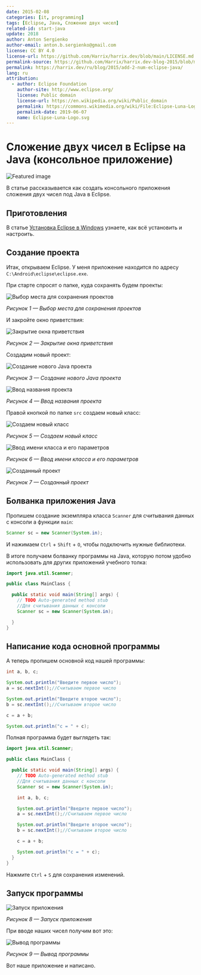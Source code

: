 ```yaml
---
date: 2015-02-08
categories: [it, programming]
tags: [Eclipse, Java, Сложение двух чисел]
related-id: start-java
update: 2018
author: Anton Sergienko
author-email: anton.b.sergienko@gmail.com
license: CC BY 4.0
license-url: https://github.com/Harrix/harrix.dev/blob/main/LICENSE.md
permalink-source: https://github.com/Harrix/harrix.dev-blog-2015/blob/main/add-2-num-eclipse-java/add-2-num-eclipse-java.md
permalink: https://harrix.dev/ru/blog/2015/add-2-num-eclipse-java/
lang: ru
attribution:
  - author: Eclipse Foundation
    author-site: http://www.eclipse.org/
    license: Public domain
    license-url: https://en.wikipedia.org/wiki/Public_domain
    permalink: https://commons.wikimedia.org/wiki/File:Eclipse-Luna-Logo.svg
    permalink-date: 2019-06-07
    name: Eclipse-Luna-Logo.svg
---
```


# Сложение двух чисел в Eclipse на Java (консольное приложение)

![Featured image](featured-image.svg)

В статье рассказывается как создать консольного приложения сложения двух чисел под Java в Eclipse.

## Приготовления

В статье [Установка Eclipse в Windows](https://github.com/Harrix/harrix.dev-blog-2014/blob/main/install-eclipse-java/install-eclipse-java.md) <!-- https://harrix.dev/ru/blog/2014/install-eclipse-java/ --> узнаете, как всё установить и настроить.

## Создание проекта

Итак, открываем Eclipse. У меня приложение находится по адресу `C:\Android\eclipse\eclipse.exe`.

При старте спросят о папке, куда сохранять будем проекты:

![Выбор места для сохранения проектов](img/workspace.png)

_Рисунок 1 — Выбор места для сохранения проектов_

И закройте окно приветствия:

![Закрытие окна приветствия](img/welcome.png)

_Рисунок 2 — Закрытие окна приветствия_

Создадим новый проект:

![Создание нового Java проекта](img/new-project_01.png)

_Рисунок 3 — Создание нового Java проекта_

![Ввод названия проекта](img/new-project_02.png)

_Рисунок 4 — Ввод названия проекта_

Правой кнопкой по папке `src` создаем новый класс:

![Создаем новый класс](img/new-project_03.png)

_Рисунок 5 — Создаем новый класс_

![Ввод имени класса и его параметров](img/new-project_04.png)

_Рисунок 6 — Ввод имени класса и его параметров_

![Созданный проект](img/new-project_05.png)

_Рисунок 7 — Созданный проект_

## Болванка приложения Java

Пропишем создание экземпляра класса `Scanner` для считывания данных с консоли a функции `main`:

```java
Scanner sc = new Scanner(System.in);
```

И нажимаем `Ctrl` + `Shift` + `O`, чтобы подключить нужные библиотеки.

В итоге получаем болванку программы на Java, которую потом удобно использовать для других приложений учебного толка:

```java
import java.util.Scanner;

public class MainClass {

  public static void main(String[] args) {
    // TODO Auto-generated method stub
    //Для считывания данных с консоли
    Scanner sc = new Scanner(System.in);

  }
}
```

## Написание кода основной программы

А теперь пропишем основной код нашей программы:

```java
int a, b, c;

System.out.println("Введите первое число");
a = sc.nextInt();//Считываем первое число

System.out.println("Введите второе число");
b = sc.nextInt();//Считываем второе число

c = a + b;

System.out.println("c = " + c);
```

Полная программа будет выглядеть так:

```java
import java.util.Scanner;

public class MainClass {

  public static void main(String[] args) {
    // TODO Auto-generated method stub
    //Для считывания данных с консоли
    Scanner sc = new Scanner(System.in);

    int a, b, c;

    System.out.println("Введите первое число");
    a = sc.nextInt();//Считываем первое число

    System.out.println("Введите второе число");
    b = sc.nextInt();//Считываем второе число

    c = a + b;

    System.out.println("c = " + c);
  }
}
```

Нажмите `Ctrl` + `S` для сохранения изменений.

## Запуск программы

![Запуск приложения](img/run_01.png)

_Рисунок 8 — Запуск приложения_

При вводе наших чисел получим вот это:

![Вывод программы](img/run_02.png)

_Рисунок 9 — Вывод программы_

Вот наше приложение и написано.
